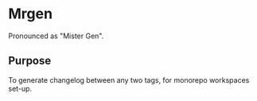 # Mrgen

Pronounced as "Mister Gen".

## Purpose

To generate changelog between any two tags, for monorepo workspaces set-up.
